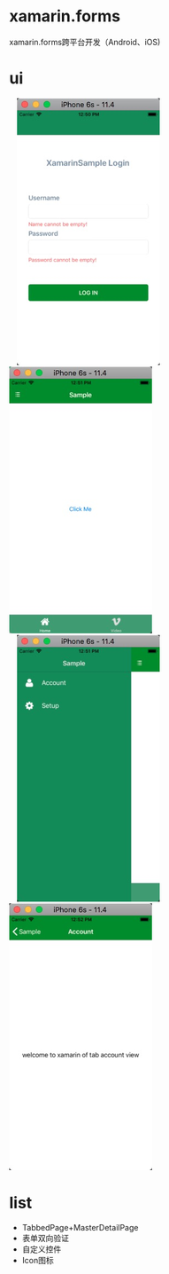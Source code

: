 # xamarin.forms
xamarin.forms跨平台开发（Android、iOS)

# ui
&emsp;![xamarin_1.jpg](/screenshot/xamarin_1.jpg)
&emsp;![xamarin_2.jpg](/screenshot/xamarin_2.jpg)
</br>
&emsp;![xamarin_3.jpg](/screenshot/xamarin_3.jpg)
&emsp;![xamarin_4.jpg](/screenshot/xamarin_4.jpg)

# list
* TabbedPage+MasterDetailPage
* 表单双向验证
* 自定义控件
* Icon图标
